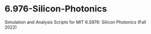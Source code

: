 # 6.976-Silicon-Photonics
Simulation and Analysis Scripts for MIT 6.S976: Silicon Photonics (Fall 2022)

